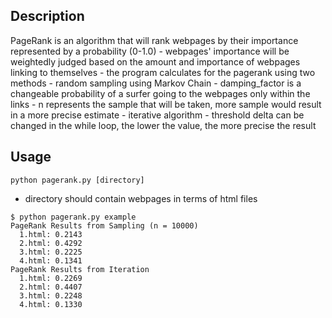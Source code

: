 ## Description
PageRank is an algorithm that will rank webpages by their importance represented by a probability (0-1.0)
    - webpages' importance will be weightedly judged based on the amount and importance of webpages linking to themselves
    - the program calculates for the pagerank using two methods
        - random sampling using Markov Chain
            - damping_factor is a changeable probability of a surfer going to the webpages only within the links
            - n represents the sample that will be taken, more sample would result in a more precise estimate
        - iterative algorithm
            - threshold delta can be changed in the while loop, the lower the value, the more precise the result
    
## Usage
```
python pagerank.py [directory]
```
- directory should contain webpages in terms of html files

```
$ python pagerank.py example
PageRank Results from Sampling (n = 10000)
  1.html: 0.2143
  2.html: 0.4292
  3.html: 0.2225
  4.html: 0.1341
PageRank Results from Iteration
  1.html: 0.2269
  2.html: 0.4407
  3.html: 0.2248
  4.html: 0.1330
```
